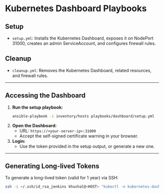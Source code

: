 # Kubernetes Dashboard Playbooks

## Setup
- `setup.yml`: Installs the Kubernetes Dashboard, exposes it on NodePort 31000, creates an admin ServiceAccount, and configures firewall rules.

## Cleanup
- `cleanup.yml`: Removes the Kubernetes Dashboard, related resources, and firewall rules.

---

## Accessing the Dashboard

1. **Run the setup playbook:**
   ```bash
   ansible-playbook -i inventory/hosts playbooks/dashboard/setup.yml
   ```
2. **Open the Dashboard:**
   - URL: `https://<your-server-ip>:31000`
   - Accept the self-signed certificate warning in your browser.
3. **Login:**
   - Use the token provided in the setup output, or generate a new one.

---

## Generating Long-lived Tokens

To generate a long-lived token (valid for 1 year) via SSH:

```bash
ssh -i ~/.ssh/id_rsa_jenkins khushal@<HOST> "kubectl -n kubernetes-dashboard create token admin-user --duration=8760h"
```